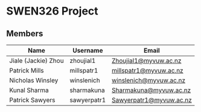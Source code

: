 # SWEN326 Project

## Members
| Name | Username | Email |
| --- | --- | --- |
| Jiale (Jackie) Zhou | zhoujial1 | Zhoujial1@myvuw.ac.nz |
| Patrick Mills | millspatr1 | millspatr1@myvuw.ac.nz |
| Nicholas Winsley | winslenich | winslenich@myvuw.ac.nz |
| Kunal Sharma | sharmakuna | Sharmakuna@myvuw.ac.nz |
| Patrick Sawyers | sawyerpatr1 | Sawyerpatr1@myvuw.ac.nz |




